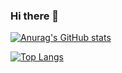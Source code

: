 ### Hi there 👋

<!--
**coder-player/coder-player** is a ✨ _special_ ✨ repository because its `README.md` (this file) appears on your GitHub profile.

Here are some ideas to get you started:

- 🔭 I’m currently working on school...
- 🌱 I’m currently learning java and golang...
- 👯 I’m looking to collaborate on spring...
- 🤔 I’m looking for help with ...
-->
[![Anurag's GitHub stats](https://github-readme-stats.vercel.app/api?username=code-player&show_icons=true&theme=onedark)](https://github.com/anuraghazra/github-readme-stats)


[![Top Langs](https://github-readme-stats.vercel.app/api/top-langs/?username=code-player)](https://github.com/anuraghazra/github-readme-stats)
